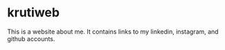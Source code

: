 # krutiweb

This is a website about me. It contains links to my linkedin, instagram, and github accounts.
